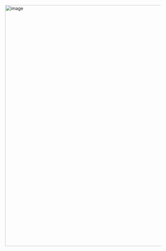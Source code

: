 <img width="779" alt="image" src="https://github.com/Subak-Uncle/Subak-Uncle/assets/115992753/6e69f93b-a5aa-4591-8407-0290c22ede92">

